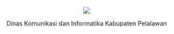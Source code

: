 <div align="center">
  <img src="https://diskominfo.pelalawankab.go.id/asset/logo/logo_web_diskominfo.png">
  <p align="center">Dinas Komunikasi dan Informatika Kabupaten Pelalawan</p>
</div>
